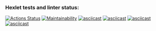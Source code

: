 ### Hexlet tests and linter status:
[![Actions Status](https://github.com/demboffskiy/frontend-project-44/actions/workflows/hexlet-check.yml/badge.svg)](https://github.com/demboffskiy/frontend-project-44/actions)
[![Maintainability](https://api.codeclimate.com/v1/badges/41cfdeb2ff0cdc0aa4ce/maintainability)](https://codeclimate.com/github/demboffskiy/frontend-project-44.1/maintainability)
[![asciicast](https://asciinema.org/a/zC9BF2DKyuGqwu96xX7teeyBq.svg)](https://asciinema.org/a/zC9BF2DKyuGqwu96xX7teeyBq)
[![asciicast](https://asciinema.org/a/R5Kvj6KblWi4KBBAd5opguj4W.svg)](https://asciinema.org/a/R5Kvj6KblWi4KBBAd5opguj4W)
[![asciicast](https://asciinema.org/a/mXZiH4grNa0fOcDYI5Be0JeP9.svg)](https://asciinema.org/a/mXZiH4grNa0fOcDYI5Be0JeP9)
[![asciicast](https://asciinema.org/a/9gqWelaNKCOjPYAE1ZYnpyPtG.svg)](https://asciinema.org/a/9gqWelaNKCOjPYAE1ZYnpyPtG)